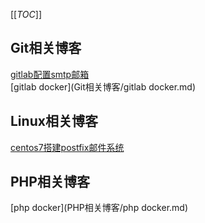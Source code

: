 [[_TOC_]]
## Git相关博客
[gitlab配置smtp邮箱](Git相关博客/gitlab配置smtp邮箱.md) <br>
[gitlab docker](Git相关博客/gitlab docker.md) <br>

## Linux相关博客
[centos7搭建postfix邮件系统](Linux相关博客/centos7搭建postfix邮件系统.md)

## PHP相关博客
[php docker](PHP相关博客/php docker.md)
